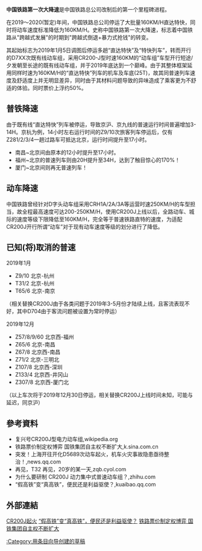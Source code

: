 **中国铁路第一次大降速**是中国铁路总公司改制后的第一个里程碑进程。

在2019～2020(暂定)年间，中国铁路总公司停运了大批量160KM/H直达特快，同时将动车速度标准降低为160KM/H。史称中国铁路第一次大降速，标志着中国铁路从"跨越式发展"的时期到"跨越式倒退+暴力式抢钱"的转变。

其起始标志为2019年1月5日调图后停运多趟“直达特快”及“特快列车”，转而开行的D7XX次既有线动车组，采用CR200-J型时速160KM的“动车组”车型开行短途/夕发朝至长途的既有线动车组，并于2019年底达到一个巅峰。由于其整体框架延用同样时速为160KM/H的“直达特快”列车的机车及车底(25T)，故其同普速列车速度及舒适度上并无明显差异，同时由于其材料问题导致的异味造成了乘客更为不舒适的体验。同时票价上浮约50%。

## 普铁降速

由于既有线“直达特快”列车被停运，导致京沪、京九线的普速运行时间普遍增加3-14H。京杭为例，14小时左右运行时间的Z9/10次旅客列车停运后，仅有Z281/2/3/4一趟过路车可抵达北京，运行时间提升至17小时。

  - 南昌\~北京间由原本的12小时提升至17小时。
  - 福州\~北京的普速列车则由20H提升至34H，达到了触目惊心的170%！
  - 厦门\~北京间则再无普速列车！

## 动车降速

中国铁路曾经针对D字头动车组采用CRH1A/2A/3A等运营时速250KM/H的车型担当，故全程最高速度可达200-250KM/H，使用CR200J上线以后，全路动车、城际的速度等级下限降低至160KM/H，完全等于普速铁路直特的速度，为适配CR200J开行所谓“动车”对于现有动车速度等级的划分进行了降低。

## 已知(将)取消的普速

2019年1月

  - Z9/10 北京-杭州
  - T31/2 北京-杭州
  - T65/6 北京-南京

（相关替换CR200J由于各类问题于2019年3-5月份才陆续上线，且客流表现不好，其中D704由于客流问题被设置为常时停运）

2019年12月

  - Z57/8/9/60 北京西-福州
  - Z65/6 北京-南昌
  - Z67/8 北京西-南昌
  - Z71/2 北京-三明北
  - Z107/8 北京西-深圳
  - Z133/4 北京西-井冈山
  - Z307/8 北京西-厦门北

（以上车次将于2019年12月30日停运，相关替换CR200J上线时间未知，可能与延迟，同京沪）

## 參考資料

  - 复兴号CR200J型电力动车组,wikipedia.org
  - 铁路票价制定权博弈 国铁集团自主权不断扩大,k.sina.com.cn
  - 突发！上海开往开化D5689次动车起火，机车火灾事故隐患亟待整治！,news.qq.com
  - 再见，T32 再见，20岁的某一天,zqb.cyol.com
  - 为什么要研制 CR200J 动力集中式普速动车组？,zhihu.com
  - “假高铁”变“真高铁”，便民还是利益驱使？,kuaibao.qq.com

## 外部連結

[CR200J起火](https://new.qq.com/rain/a/20191016A0JRD5)
[“假高铁”变“真高铁”，便民还是利益驱使？](https://kuaibao.qq.com/s/20190817A0LFA700?refer=spider)
[铁路票价制定权博弈 国铁集团自主权不断扩大](https://k.sina.com.cn/article_1650111241_625ab30902000mi0a.html)

[:Category:用条目向导创建的草稿](https://zh.wikipedia.org/wiki/Category:用条目向导创建的草稿 "wikilink")
